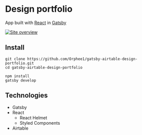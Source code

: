 # Design portfolio

App built with [React](https://reactjs.org/) in [Gatsby](https://www.gatsbyjs.com/)

[![Site overview](https://user-images.githubusercontent.com/55689599/102014367-d2052880-3d55-11eb-9a16-a649eb1c343a.png)](https://hl-gatsby-airtable.netlify.app/)

## Install

```
git clone https://github.com/Orphee1/gatsby-airtable-design-portfolio.git
cd gatsby-airtable-design-portfolio

npm install
gatsby develop

```

## Technologies

- Gatsby
- React
  - React Helmet
  - Styled Components
- Airtable
